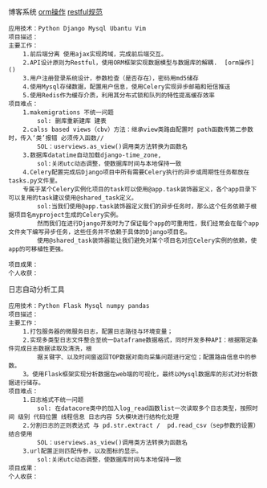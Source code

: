 博客系统 
[orm操作](https://blog.csdn.net/weixin_30407099/article/details/101386704?ops_request_misc=%257B%2522request%255Fid%2522%253A%2522163032352416780366559187%2522%252C%2522scm%2522%253A%252220140713.130102334..%2522%257D&request_id=163032352416780366559187&biz_id=0&utm_medium=distribute.pc_search_result.none-task-blog-2~all~sobaiduend~default-2-101386704.first_rank_v2_pc_rank_v29&utm_term=orm%E6%93%8D%E4%BD%9C&spm=1018.2226.3001.4187)
[restful规范](https://blog.csdn.net/yiwenrong/article/details/102465860?ops_request_misc=%257B%2522request%255Fid%2522%253A%2522163032378916780271521715%2522%252C%2522scm%2522%253A%252220140713.130102334..%2522%257D&request_id=163032378916780271521715&biz_id=0&utm_medium=distribute.pc_search_result.none-task-blog-2~all~sobaiduend~default-2-102465860.first_rank_v2_pc_rank_v29&utm_term=python+restful+&spm=1018.2226.3001.4187)

    应用技术：Python Django Mysql Ubantu Vim 
    项目描述：
    主要工作：
        1.前后端分离 使用ajax实现跨域，完成前后端交互。
        2.API设计原则为Restful，使用ORM框架实现数据模型与数据库的解耦.  [orm操作]()
        3.用户注册登录系统设计，参数检查（是否存在），密码用md5储存 
        4.使用Mysql存储数据，配置用户信息，使用Celery实现异步邮箱和短信推送
        5.使用Redis作为缓存介质，利用其分布式锁和队列的特性提高缓存效率
    项目难点：
        1.makemigrations 不统一问题  
            sol: 删库重新建库 建表
        2.calss based views（cbv）方法：继承view类路由配置时 path函数传第二参数时，传入‘类’报错 必须传入函数// 
            SOL：userviews.as_view()调用类方法转换为函数名
        3.数据库datatime自动加载django-time_zone,
            sol:关闭utc动态调整，使数据库时间与本地保持一致
        4.Celery配置完成后Django项目中所有需要Celery执行的异步或周期性任务都放在tasks.py文件里。
        专属于某个Celery实例化项目的task可以使用@app.task装饰器定义，各个app目录下可以复用的task建议使用@shared_task定义。 
            sol:当我们使用@app.task装饰器定义我们的异步任务时，那么这个任务依赖于根据项目名myproject生成的Celery实例。
            然而我们在进行Django开发时为了保证每个app的可重用性，我们经常会在每个app文件夹下编写异步任务，这些任务并不依赖于具体的Django项目名。
            使用@shared_task装饰器能让我们避免对某个项目名对应Celery实例的依赖，使app的可移植性更强。

    项目成果：
    个人收获：
日志自动分析工具

    应用技术：Python Flask Mysql numpy pandas  
    项目描述：
    主要工作：
        1.打包服务器的微服务日志，配置日志路径与环境变量；
        2.实现多类型日志文件整合至统一Dataframe数据格式，同时开发多种API：根据限定条件完成日志数据读取及清洗，根
            据关键字、以及时间窗返回TOP数据对南向采集问题进行定位；配置路由信息中的参数。 
        3。使用Flask框架实现分析数据在web端的可视化，最终以Mysql数据库的形式对分析数据进行储存。
    项目难点：
        1.日志格式不统一问题  
            sol: 在datacore类中的加入log_read函数list一次读取多个日志类型，按照时间 级别 代码位置 线程信息 日志内容 5大模块进行结构化处理
        2.分割日志的正则表达式 与 pd.str.extract /  pd.read_csv（sep参数的设置）结合使用
            SOL：userviews.as_view()调用类方法转换为函数名
        3.url配置正则匹配传参，以及图标的显示。
            sol:关闭utc动态调整，使数据库时间与本地保持一致
    项目成果：
    个人收获：
    
